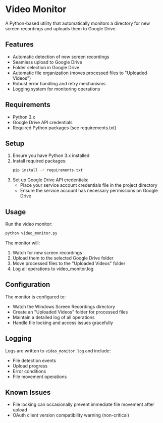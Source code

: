 # Video Monitor

A Python-based utility that automatically monitors a directory for new screen recordings and uploads them to Google Drive.

## Features

- Automatic detection of new screen recordings
- Seamless upload to Google Drive
- Folder selection in Google Drive
- Automatic file organization (moves processed files to "Uploaded Videos")
- Robust error handling and retry mechanisms
- Logging system for monitoring operations

## Requirements

- Python 3.x
- Google Drive API credentials
- Required Python packages (see requirements.txt)

## Setup

1. Ensure you have Python 3.x installed
2. Install required packages:
   ```bash
   pip install -r requirements.txt
   ```
3. Set up Google Drive API credentials:
   - Place your service account credentials file in the project directory
   - Ensure the service account has necessary permissions on Google Drive

## Usage

Run the video monitor:
```bash
python video_monitor.py
```

The monitor will:
1. Watch for new screen recordings
2. Upload them to the selected Google Drive folder
3. Move processed files to the "Uploaded Videos" folder
4. Log all operations to video_monitor.log

## Configuration

The monitor is configured to:
- Watch the Windows Screen Recordings directory
- Create an "Uploaded Videos" folder for processed files
- Maintain a detailed log of all operations
- Handle file locking and access issues gracefully

## Logging

Logs are written to `video_monitor.log` and include:
- File detection events
- Upload progress
- Error conditions
- File movement operations

## Known Issues

- File locking can occasionally prevent immediate file movement after upload
- OAuth client version compatibility warning (non-critical) 